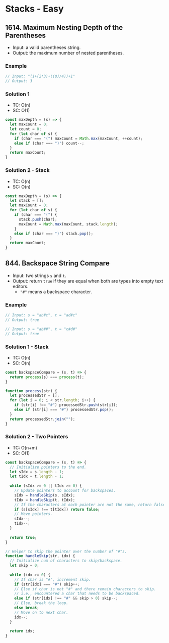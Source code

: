 # Stacks - Easy

## 1614. Maximum Nesting Depth of the Parentheses
- Input: a valid parentheses string.
- Output: the maximum number of nested parentheses.
### Example
```js
// Input: "(1+(2*3)+((8)/4))+1"
// Output: 3
```
### Solution 1
- TC: O(n)
- SC: O(1)
```js
const maxDepth = (s) => {
  let maxCount = 0;
  let count = 0;
  for (let char of s) {
    if (char === "(") maxCount = Math.max(maxCount, ++count);
    else if (char === ")") count--;
  }
  return maxCount;
}
```
### Solution 2 - Stack
- TC: O(n)
- SC: O(n)
```js
const maxDepth = (s) => {
  let stack = [];
  let maxCount = 0;
  for (let char of s) {
    if (char === "(") {
      stack.push(char);
      maxCount = Math.max(maxCount, stack.length);
    }
    else if (char === ")") stack.pop();
  }
  return maxCount;
}
```

## 844. Backspace String Compare
- Input: two strings `s` and `t`.
- Output: return `true` if they are equal when both are types into empty text editors.
  - `"#"` means a backspace character.
### Example
```js
// Input: s = "ab#c", t = "ad#c"
// Output: true

// Input: s = "ab##", t = "c#d#"
// Output: true
```
### Solution 1 - Stack
- TC: O(n)
- SC: O(n)
```js
const backspaceCompare = (s, t) => {
  return process(s) === process(t);
}

function process(str) {
  let processedStr = [];
  for (let i = 0; i < str.length; i++) {
    if (str[i] !== "#") processedStr.push(str[i]);
    else if (str[i] === "#") processedStr.pop();
  }
  return processedStr.join("");
}
```
### Solution 2 - Two Pointers
- TC: O(n+m)
- SC: O(1)
```js
const backspaceCompare = (s, t) => {
  // Initialize pointers to the end.
  let sIdx = s.length - 1;
  let tIdx = t.length - 1;
  
  while (sIdx >= 0 || tIdx >= 0) {
    // Update pointers to account for backspaces.
    sIdx = handleSkip(s, sIdx);
    tIdx = handleSkip(t, tIdx);
    // If the characters at each pointer are not the same, return false.
    if (s[sIdx] !== t[tIdx]) return false;
    // Move pointers.
    sIdx--;
    tIdx--;
  }
  
  return true;
}

// Helper to skip the pointer over the number of "#"s.
function handleSkip(str, idx) {
  // Initialize num of characters to skip/backspace.
  let skip = 0;
  
  while (idx >= 0) {
    // If char is "#", increment skip.
    if (str[idx] === "#") skip++;
    // Else if char is not "#" and there remain characters to skip.
    // i.e., encountered a char that needs to be backspaced.
    else if (str[idx] !== "#" && skip > 0) skip--;
    // Else, break the loop.
    else break;
    // Move on to next char.
    idx--;
  }
  
  return idx;
}
```
